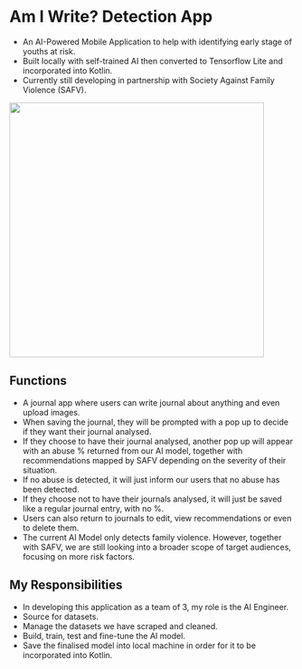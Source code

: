 # Am I Write? Detection App
- An AI-Powered Mobile Application to help with identifying early stage of youths at risk.
- Built locally with self-trained AI then converted to Tensorflow Lite and incorporated into Kotlin. 
- Currently still developing in partnership with Society Against Family Violence (SAFV). 

<img src="amiwrite.gif" height="450"/><br>

## Functions 
- A journal app where users can write journal about anything and even upload images. 
- When saving the journal, they will be prompted with a pop up to decide if they want their journal analysed. 
- If they choose to have their journal analysed, another pop up will appear with an abuse % returned from our AI model, together with recommendations mapped by SAFV depending on the severity of their situation. 
- If no abuse is detected, it will just inform our users that no abuse has been detected.
- If they choose not to have their journals analysed, it will just be saved like a regular journal entry, with no %. 
- Users can also return to journals to edit, view recommendations or even to delete them. 
- The current AI Model only detects family violence. However, together with SAFV, we are still looking into a broader scope of target audiences, focusing on more risk factors.

## My Responsibilities 
- In developing this application as a team of 3, my role is the AI Engineer. 
- Source for datasets.
- Manage the datasets we have scraped and cleaned. 
- Build, train, test and fine-tune the AI model. 
- Save the finalised model into local machine in order for it to be incorporated into Kotlin. 

